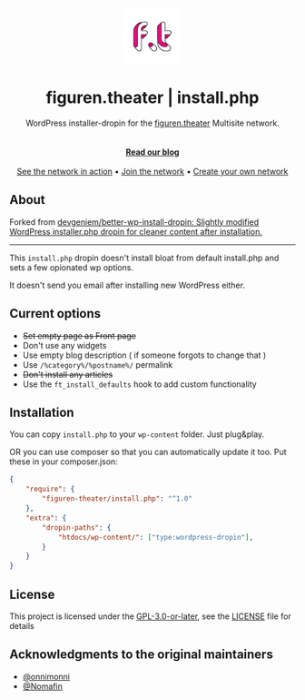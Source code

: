 <!-- PROJECT LOGO -->
<br />
<div align="center">
  <a href="https://github.com/figuren-theater/install.php">
    <img src="https://raw.githubusercontent.com/figuren-theater/logos/main/favicon.png" alt="figuren.theater Logo" width="100" height="100">
  </a>

  <h1 align="center">figuren.theater | install.php</h1>

  <p align="center">
    WordPress installer-dropin for the <a href="https://figuren.theater">figuren.theater</a> Multisite network.
    <br /><br /><br />
    <a href="https://meta.figuren.theater/blog"><strong>Read our blog</strong></a>
    <br />
    <br />
    <a href="https://figuren.theater">See the network in action</a>
    •
    <a href="https://mein.figuren.theater">Join the network</a>
    •
    <a href="https://websites.fuer.figuren.theater">Create your own network</a>
  </p>
</div>

## About 

Forked from [devgeniem/better-wp-install-dropin: Slightly modified WordPress installer.php dropin for cleaner content after installation.](https://github.com/devgeniem/better-wp-install-dropin)

---

This `install.php` dropin doesn't install bloat from default install.php and sets a few opionated wp options.

It doesn't send you email after installing new WordPress either.

## Current options
- ~~Set empty page as Front page~~
- Don't use any widgets
- Use empty blog description ( if someone forgots to change that )
- Use `/%category%/%postname%/` permalink
- ~~Don't install any articles~~
- Use the `ft_install_defaults` hook to add custom functionality

## Installation
You can copy `install.php` to your `wp-content` folder. Just plug&play.

OR you can use composer so that you can automatically update it too. Put these in your composer.json:
```json
{
    "require": {
        "figuren-theater/install.php": "^1.0"
    },
    "extra": {
        "dropin-paths": {
            "htdocs/wp-content/": ["type:wordpress-dropin"],
        }
    }
}
```

## License

This project is licensed under the [GPL-3.0-or-later](LICENSE.md), see the [LICENSE](LICENSE) file for
details

## Acknowledgments to the original maintainers

- [@onnimonni](https://github.com/onnimonni)
- [@Nomafin](https://github.com/Nomafin)
